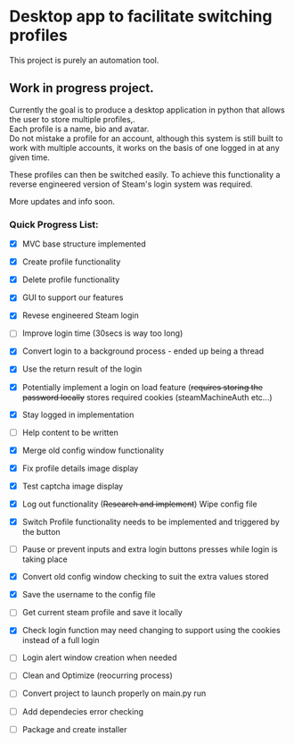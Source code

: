 # Desktop app to facilitate switching profiles
This project is purely an automation tool.
  
## Work in progress project. ##  
  
Currently the goal is to produce a desktop application in python that allows the user to store multiple profiles,.  
Each profile is a name, bio and avatar.  
Do not mistake a profile for an account, although this system is still built to work with multiple accounts, it works on the basis of one logged in at any given time.  
  
These profiles can then be switched easily.
To achieve this functionality a reverse engineered version of Steam's login system was required.  
  
More updates and info soon. 

### Quick Progress List: ###  

- [x] MVC base structure implemented  
- [x] Create profile functionality  
- [x] Delete profile functionality  
- [x] GUI to support our features  
- [x] Revese engineered Steam login  
- [ ] Improve login time (30secs is way too long)  
- [x] Convert login to a background process - ended up being a thread  
- [x] Use the return result of the login  
- [x] Potentially implement a login on load feature (~~requires storing the password locally~~ stores required cookies (steamMachineAuth etc...)  
- [x] Stay logged in implementation  
- [ ] Help content to be written  
- [x] Merge old config window functionality
- [x] Fix profile details image display  
- [x] Test captcha image display  
- [x] Log out functionality (~~Research and implement~~) Wipe config file 
- [x] Switch Profile functionality needs to be implemented and triggered by the button  
- [ ] Pause or prevent inputs and extra login buttons presses while login is taking place  
- [x] Convert old config window checking to suit the extra values stored  
- [x] Save the username to the config file  
- [ ] Get current steam profile and save it locally  
- [x] Check login function may need changing to support using the cookies instead of a full login  
- [ ] Login alert window creation when needed  
- [ ] Clean and Optimize (reocurring process)  
- [ ] Convert project to launch properly on main.py run  
- [ ] Add dependecies error checking  
- [ ] Package and create installer  

